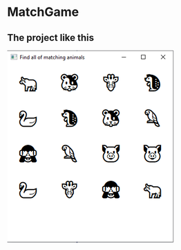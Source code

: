# MatchGame



## The project like this

<img src="./MatchGame/matchingGame.PNG" alt="matchGame" />
